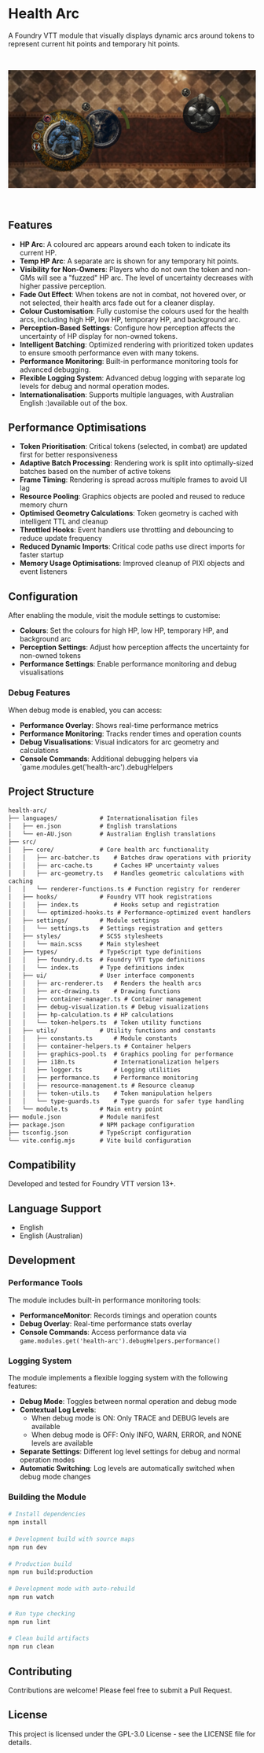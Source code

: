 # Health Arc

A Foundry VTT module that visually displays dynamic arcs around tokens to represent current hit points and temporary hit points.

<br> 
<p align="center">
  <img src="images/health-arc-demo.png" alt="Health Arc Demo">
</p>
<br> 

## Features

- **HP Arc**: A coloured arc appears around each token to indicate its current HP.
- **Temp HP Arc**: A separate arc is shown for any temporary hit points.
- **Visibility for Non-Owners**: Players who do not own the token and non-GMs will see a "fuzzed" HP arc. The level of uncertainty decreases with higher passive perception.
- **Fade Out Effect**: When tokens are not in combat, not hovered over, or not selected, their health arcs fade out for a cleaner display.
- **Colour Customisation**: Fully customise the colours used for the health arcs, including high HP, low HP, temporary HP, and background arc.
- **Perception-Based Settings**: Configure how perception affects the uncertainty of HP display for non-owned tokens.
- **Intelligent Batching**: Optimized rendering with prioritized token updates to ensure smooth performance even with many tokens.
- **Performance Monitoring**: Built-in performance monitoring tools for advanced debugging.
- **Flexible Logging System**: Advanced debug logging with separate log levels for debug and normal operation modes.
- **Internationalisation**: Supports multiple languages, with Australian English :)available out of the box.

## Performance Optimisations

- **Token Prioritisation**: Critical tokens (selected, in combat) are updated first for better responsiveness
- **Adaptive Batch Processing**: Rendering work is split into optimally-sized batches based on the number of active tokens
- **Frame Timing**: Rendering is spread across multiple frames to avoid UI lag
- **Resource Pooling**: Graphics objects are pooled and reused to reduce memory churn
- **Optimised Geometry Calculations**: Token geometry is cached with intelligent TTL and cleanup
- **Throttled Hooks**: Event handlers use throttling and debouncing to reduce update frequency
- **Reduced Dynamic Imports**: Critical code paths use direct imports for faster startup
- **Memory Usage Optimisations**: Improved cleanup of PIXI objects and event listeners

## Configuration

After enabling the module, visit the module settings to customise:

- **Colours**: Set the colours for high HP, low HP, temporary HP, and background arc
- **Perception Settings**: Adjust how perception affects the uncertainty for non-owned tokens
- **Performance Settings**: Enable performance monitoring and debug visualisations

### Debug Features

When debug mode is enabled, you can access:

- **Performance Overlay**: Shows real-time performance metrics
- **Performance Monitoring**: Tracks render times and operation counts
- **Debug Visualisations**: Visual indicators for arc geometry and calculations
- **Console Commands**: Additional debugging helpers via `game.modules.get('health-arc').debugHelpers

## Project Structure

```
health-arc/
├── languages/            # Internationalisation files
│   ├── en.json           # English translations
│   └── en-AU.json        # Australian English translations
├── src/
│   ├── core/             # Core health arc functionality
│   │   ├── arc-batcher.ts    # Batches draw operations with priority
│   │   ├── arc-cache.ts      # Caches HP uncertainty values
│   │   ├── arc-geometry.ts   # Handles geometric calculations with caching
│   │   └── renderer-functions.ts # Function registry for renderer
│   ├── hooks/            # Foundry VTT hook registrations
│   │   ├── index.ts          # Hooks setup and registration
│   │   └── optimized-hooks.ts # Performance-optimized event handlers
│   ├── settings/         # Module settings
│   │   └── settings.ts   # Settings registration and getters
│   ├── styles/           # SCSS stylesheets
│   │   └── main.scss     # Main stylesheet
│   ├── types/            # TypeScript type definitions
│   │   ├── foundry.d.ts  # Foundry VTT type definitions
│   │   └── index.ts      # Type definitions index
│   ├── ui/               # User interface components
│   │   ├── arc-renderer.ts   # Renders the health arcs
│   │   ├── arc-drawing.ts    # Drawing functions
│   │   ├── container-manager.ts # Container management
│   │   ├── debug-visualization.ts # Debug visualizations
│   │   ├── hp-calculation.ts # HP calculations
│   │   └── token-helpers.ts  # Token utility functions
│   ├── utils/            # Utility functions and constants
│   │   ├── constants.ts      # Module constants
│   │   ├── container-helpers.ts # Container helpers
│   │   ├── graphics-pool.ts  # Graphics pooling for performance
│   │   ├── i18n.ts           # Internationalization helpers
│   │   ├── logger.ts         # Logging utilities
│   │   ├── performance.ts    # Performance monitoring
│   │   ├── resource-management.ts # Resource cleanup
│   │   ├── token-utils.ts    # Token manipulation helpers
│   │   └── type-guards.ts    # Type guards for safer type handling
│   └── module.ts         # Main entry point
├── module.json           # Module manifest
├── package.json          # NPM package configuration
├── tsconfig.json         # TypeScript configuration
└── vite.config.mjs       # Vite build configuration
```

## Compatibility

Developed and tested for Foundry VTT version 13+.

## Language Support

- English
- English (Australian)

## Development

### Performance Tools

The module includes built-in performance monitoring tools:

- **PerformanceMonitor**: Records timings and operation counts
- **Debug Overlay**: Real-time performance stats overlay
- **Console Commands**: Access performance data via `game.modules.get('health-arc').debugHelpers.performance()`

### Logging System

The module implements a flexible logging system with the following features:

- **Debug Mode**: Toggles between normal operation and debug mode
- **Contextual Log Levels**:
  - When debug mode is ON: Only TRACE and DEBUG levels are available
  - When debug mode is OFF: Only INFO, WARN, ERROR, and NONE levels are available
- **Separate Settings**: Different log level settings for debug and normal operation modes
- **Automatic Switching**: Log levels are automatically switched when debug mode changes

### Building the Module

```bash
# Install dependencies
npm install

# Development build with source maps
npm run dev

# Production build
npm run build:production

# Development mode with auto-rebuild
npm run watch

# Run type checking
npm run lint

# Clean build artifacts
npm run clean
```

## Contributing

Contributions are welcome! Please feel free to submit a Pull Request.

## License

This project is licensed under the GPL-3.0 License - see the LICENSE file for details.
